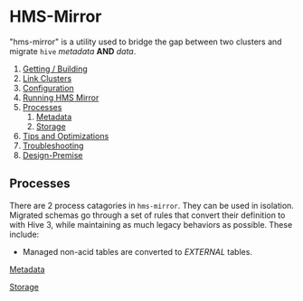 # HMS-Mirror

"hms-mirror" is a utility used to bridge the gap between two clusters and migrate `hive` _metadata_ **AND** _data_.

1. [Getting / Building](./setup.md)
1. [Link Clusters](./link_clusters.md)   
2. [Configuration](./configuration.md)   
2. [Running HMS Mirror](./running.md)
3. [Processes](#processes)
   1. [Metadata](./metadata.md)
   1. [Storage](./storage.md)
4. [Tips and Optimizations](./optimizations.md)
5. [Troubleshooting](./troubleshooting.md)   
4. [Design-Premise](./design-spec.md)

## Processes

There are 2 process catagories in `hms-mirror`.  They can be used in isolation.  Migrated schemas go through a set of rules that convert their definition to with Hive 3, while maintaining as much legacy behaviors as possible.  These include:
- Managed non-acid tables are converted to _EXTERNAL_ tables.

[Metadata](./metadata.md)

[Storage](./storage.md)







